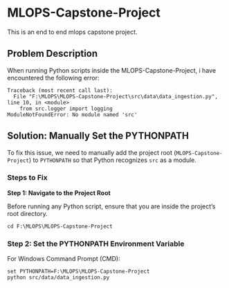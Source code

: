 # MLOPS-Capstone-Project
This is an end to end mlops capstone project.






## **Problem Description**

When running Python scripts inside the MLOPS-Capstone-Project, i have encountered the following error:

```
Traceback (most recent call last):
  File "F:\MLOPS\MLOPS-Capstone-Project\src\data\data_ingestion.py", line 10, in <module>
    from src.logger import logging
ModuleNotFoundError: No module named 'src'
```

## **Solution: Manually Set the PYTHONPATH**

To fix this issue, we need to manually add the project root (`MLOPS-Capstone-Project`) to `PYTHONPATH` so that Python recognizes `src` as a module.

### **Steps to Fix**

**Step 1: Navigate to the Project Root**

Before running any Python script, ensure that you are inside the project’s root directory.

```
cd F:\MLOPS\MLOPS-Capstone-Project
```

### **Step 2: Set the PYTHONPATH Environment Variable**

For Windows Command Prompt (CMD):

```
set PYTHONPATH=F:\MLOPS\MLOPS-Capstone-Project
python src/data/data_ingestion.py
```

